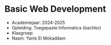 # Basic Web Development

- Academiejaar: 2024-2025
- Opleiding: Toegepaste Informatica (bachlor)
- Klasgroep: 
- Naam: Yanis El Mokaddam

